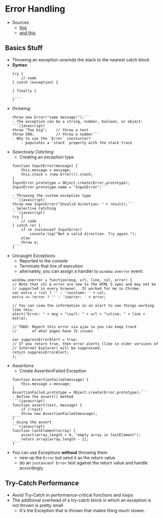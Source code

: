 Error Handling
====================
- Sources
    - [this](http://www.javascriptkit.com/javatutors/trycatch2.shtml)
    - [and this](https://www.nczonline.net/blog/2009/03/10/the-art-of-throwing-javascript-errors-part-2/)    
 
 ## Basics Stuff  
- Throwing an exception unwinds the stack to the nearest catch block 
- **Syntax**:
    ```(javascript)
    try {
        // code    
    } catch (exception) {
        
    } finally {
        
    }```
- throwing:
    ```(javascript)
    throw new Error("some message!");```
    - The exception can be a string, number, boolean, or object:
    ```(javascript)
    throw "Too big";    // throw a text
    throw 500;          // throw a number```
    - Why to use the `Error` constuctor?
        - populates a `stack` property with the stack trace
- *Selectively Catching*
    - Creating an exception type
    ```(javascript)
    function InputError(message) {
        this.message = message;
        this.stack = (new Error()).stack;
    }
    InputError.prototype = Object.create(Error.prototype);
    InputError.prototype.name = "InputError";```
    
    - Throwing the custom exception type
    ```(javascript)
    throw new InputError("Invalid direction: " + result);```
    - Selective Catching
    ```(javascript)
    try {
        // code    
    } catch (e) {
        if (e instanceof InputError)
            console.log("Not a valid direction. Try again.");
        else
        throw e;
    }```
- Uncaught Exceptions
    - Reported to the console
    - Terminate that line of execution
    - alternately, you can assign a handler to `window.onerror` event:
    ```(javascript)
    window.onerror = function(msg, url, line, col, error) {
    // Note that col & error are new to the HTML 5 spec and may not be 
    // supported in every browser.  It worked for me in Chrome.
    var extra = !col ? '' : '\ncolumn: ' + col;
    extra += !error ? '' : '\nerror: ' + error;

    // You can view the information in an alert to see things working like this:
    alert("Error: " + msg + "\nurl: " + url + "\nline: " + line + extra);

    // TODO: Report this error via ajax so you can keep track
    //       of what pages have JS issues

    var suppressErrorAlert = true;
    // If you return true, then error alerts (like in older versions of 
    // Internet Explorer) will be suppressed.
    return suppressErrorAlert;
    };```
- Assertions
    - Create AssertionFailed Exception
    ```(javascript)
    function AssertionFailed(message) {
        this.message = message;
    }
    AssertionFailed.prototype = Object.create(Error.prototype);```
    - Define the assert() method  
    ```(javascript)    
    function assert(test, message) {
        if (!test)
        throw new AssertionFailed(message);
    }```
    - Using the assert
    ```(javascript)
    function lastElement(array) {
        assert(array.length > 0, "empty array in lastElement");
        return array[array.length - 1];
    }```
- You can use Exceptions **without** throwing them
    - new up the `Error` but send it as the return value
    - do an `instanceof Error` test against the return value and handle accordingly
    
## Try-Catch Performance

- Avoid Try-Catch in performance-critical functions and loops
- The additional overhead of a try-catch block in which an exception is not thrown is pretty small
    - It's the Exception that is thrown that makes thing much slower.
